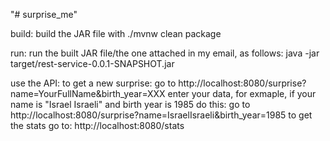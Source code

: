 "# surprise_me" 

build:
build the JAR file with ./mvnw clean package

run:
run the built JAR file/the one attached in my email, as follows:
java -jar target/rest-service-0.0.1-SNAPSHOT.jar

use the API:
to get a new surprise:
go to http://localhost:8080/surprise?name=YourFullName&birth_year=XXX
enter your data, for exmaple, if your name is "Israel Israeli" and birth year is 1985 do this:
go to http://localhost:8080/surprise?name=IsraelIsraeli&birth_year=1985
to get the stats go to:
http://localhost:8080/stats